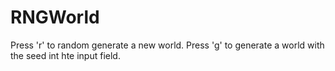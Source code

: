 # RNGWorld

Press 'r' to random generate a new world.
Press 'g' to generate a world with the seed int hte input field.

